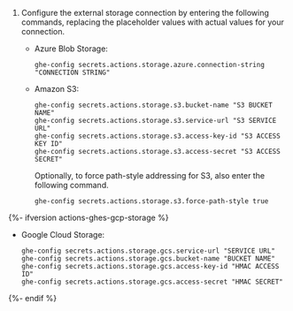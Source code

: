 1. Configure the external storage connection by entering the following commands, replacing the placeholder values with actual values for your connection.

   - Azure Blob Storage:

     ```shell copy
     ghe-config secrets.actions.storage.azure.connection-string "CONNECTION STRING"
     ```

   - Amazon S3:

     ```shell copy
     ghe-config secrets.actions.storage.s3.bucket-name "S3 BUCKET NAME"
     ghe-config secrets.actions.storage.s3.service-url "S3 SERVICE URL"
     ghe-config secrets.actions.storage.s3.access-key-id "S3 ACCESS KEY ID"
     ghe-config secrets.actions.storage.s3.access-secret "S3 ACCESS SECRET"
     ```

     Optionally, to force path-style addressing for S3, also enter the following command.

     ```shell copy
     ghe-config secrets.actions.storage.s3.force-path-style true
     ```

{%- ifversion actions-ghes-gcp-storage %}
   - Google Cloud Storage:

     ```shell copy
     ghe-config secrets.actions.storage.gcs.service-url "SERVICE URL"
     ghe-config secrets.actions.storage.gcs.bucket-name "BUCKET NAME"
     ghe-config secrets.actions.storage.gcs.access-key-id "HMAC ACCESS ID"
     ghe-config secrets.actions.storage.gcs.access-secret "HMAC SECRET"
     ```

{%- endif %}
